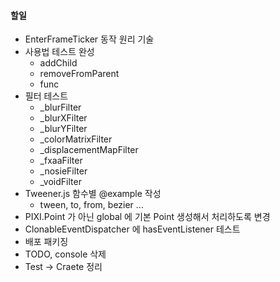 #### 할일

- EnterFrameTicker 동작 원리 기술
- 사용법 테스트 완성
  - addChild
  - removeFromParent
  - func
- 필터 테스트 
  - _blurFilter
  - _blurXFilter
  - _blurYFilter
  - _colorMatrixFilter
  - _displacementMapFilter
  - _fxaaFilter
  - _nosieFilter
  - _voidFilter
- Tweener.js 함수별 @example 작성
  - tween, to, from, bezier ...
- PIXI.Point 가 아닌 global 에 기본 Point 생성해서 처리하도록 변경
- ClonableEventDispatcher 에 hasEventListener 테스트
- 배포 패키징
- TODO, console 삭제
- Test -> Craete 정리